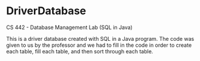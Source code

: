 # DriverDatabase
CS 442 - Database Management Lab (SQL in Java)

This is a driver database created with SQL in a Java program.
The code was given to us by the professor and we had to fill
in the code in order to create each table, fill each table,
and then sort through each table.
